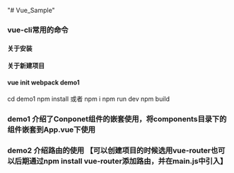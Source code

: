 "# Vue_Sample" 

### vue-cli常用的命令
####  关于安装

####  关于新建项目
#### vue init webpack demo1
cd demo1
npm install 或者 npm i
npm run dev
npm build


### demo1 介绍了Conponet组件的嵌套使用，将components目录下的组件嵌套到App.vue下使用
### demo2 介绍路由的使用 【可以创建项目的时候选用vue-router也可以后期通过npm install vue-router添加路由，并在main.js中引入】
